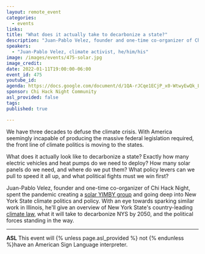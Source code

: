 ```yaml
---
layout: remote_event
categories:
  - events
links: 
title: "What does it actually take to decarbonize a state?"
description: "Juan-Pablo Velez, founder and one-time co-organizer of Chi Hack Night, spent the pandemic creating a solar YIMBY group and going deep into New York State climate politics and policy. With an eye towards sparking similar work in Illinois, he'll give an overview of New York State's country-leading climate law, what it will take to decarbonize NYS by 2050, and the political forces standing in the way."
speakers:
  - "Juan-Pablo Velez, climate activist, he/him/his"
image: /images/events/475-solar.jpg
image_credit: 
date: 2022-01-11T19:00:00-06:00
event_id: 475
youtube_id: 
agenda: https://docs.google.com/document/d/1QA-rJCqe1ECjP_x0-WtwyEwQk_LlyAuomJ_upRyEt3M/edit?usp=sharing
sponsor: Chi Hack Night Community
asl_provided: false
tags: 
published: true

---
```


We have three decades to defuse the climate crisis. With America seemingly incapable of producing the massive federal legislation required, the front line of climate politics is moving to the states.

What does it actually look like to decarbonize a state? Exactly how many electric vehicles and heat pumps do we need to deploy? How many solar panels do we need, and where do we put them? What policy levers can we pull to speed it all up, and what political fights must we win first?

Juan-Pablo Velez, founder and one-time co-organizer of Chi Hack Night, spent the pandemic creating a [solar YIMBY group](https://www.nytimes.com/2021/11/02/business/solar-farms-resistance.html?smid=em-share) and going deep into New York State climate politics and policy. With an eye towards sparking similar work in Illinois, he'll give an overview of New York State's country-leading [climate law](https://www.google.com/search?q=clcpa&oq=clcpa&aqs=chrome.0.0i512l8j0i10i512l2.619j0j7&sourceid=chrome&ie=UTF-8), what it will take to decarbonize NYS by 2050, and the political forces standing in the way.

---

**ASL** This event will {% unless page.asl_provided %} not {% endunless %}have an American Sign Language interpreter.
